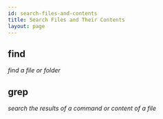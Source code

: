 ```yaml
---
id: search-files-and-contents
title: Search Files and Their Contents
layout: page
---
```


## find
_find a file or folder_

## grep
_search the results of a command or content of a file_
